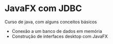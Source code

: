 # JavaFX com JDBC
Curso de java, com alguns conceitos básicos 
- Conexão a um banco de dados em memória
- Construção de interfaces desktop com JavaFX
